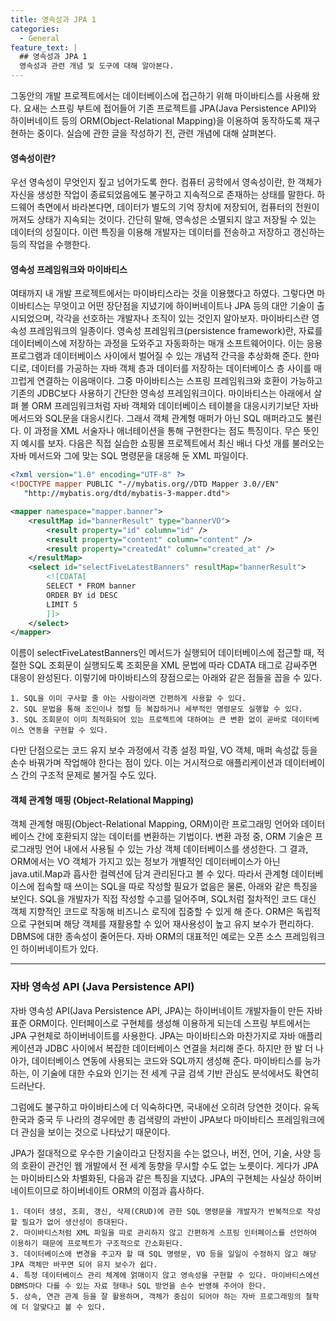 ```yaml
---
title: 영속성과 JPA 1
categories:
  - General
feature_text: |
  ## 영속성과 JPA 1
  영속성과 관련 개념 및 도구에 대해 알아본다.
---
```


그동안의 개발 프로젝트에서는 데이터베이스에 접근하기 위해 마이바티스를 사용해 왔다. 요새는 스프링 부트에 접어들어 기존 프로젝트를 JPA(Java Persistence API)와 하이버네이트 등의 ORM(Object-Relational Mapping)을 이용하여 동작하도록 재구현하는 중이다. 실습에 관한 글을 작성하기 전, 관련 개념에 대해 살펴본다.

#### 영속성이란?

우선 영속성이 무엇인지 짚고 넘어가도록 한다. 컴퓨터 공학에서 영속성이란, 한 객체가 자신을 생성한 작업이 종료되었음에도 불구하고 지속적으로 존재하는 상태를 말한다.
하드웨어 측면에서 바라본다면, 데이터가 별도의 기억 장치에 저장되어, 컴퓨터의 전원이 꺼져도 상태가 지속되는 것이다. 간단히 말해, 영속성은 소멸되지 않고 저장될 수 있는 데이터의 성질이다. 이런 특징을 이용해 개발자는 데이터를 전송하고 저장하고 갱신하는 등의 작업을 수행한다.

#### 영속성 프레임워크와 마이바티스

여태까지 내 개발 프로젝트에서는 마이바티스라는 것을 이용했다고 하였다. 그렇다면 마이바티스는 무엇이고 어떤 장단점을 지녔기에 하이버네이트나 JPA 등의 대안 기술이 출시되었으며, 각각을 선호하는 개발자나 조직이 있는 것인지 알아보자.
마이바티스란 영속성 프레임워크의 일종이다. 영속성 프레임워크(persistence framework)란, 자료를 데이터베이스에 저장하는 과정을 도와주고 자동화하는 매개 소프트웨어이다. 이는 응용 프로그램과 데이터베이스 사이에서 벌어질 수 있는 개념적 간극을 추상화해 준다. 한마디로, 데이터를 가공하는 자바 객체 층과 데이터를 저장하는 데이터베이스 층 사이를 매끄럽게 연결하는 이음매이다.
그중 마이바티스는 스프링 프레임워크와 호환이 가능하고 기존의 JDBC보다 사용하기 간단한 영속성 프레임워크이다. 마이바티스는 아래에서 살펴 볼 ORM 프레임워크처럼 자바 객체와 데이터베이스 테이블을 대응시키기보단 자바 메서드와 SQL문을 대응시킨다. 그래서 객체 관계형 매퍼가 아닌 SQL 매퍼라고도 불린다. 이 과정을 XML 서술자나 애너테이션을 통해 구현한다는 점도 특징이다. 무슨 뜻인지 예시를 보자.
다음은 직접 실습한 쇼핑몰 프로젝트에서 최신 배너 다섯 개를 불러오는 자바 메서드와 그에 맞는 SQL 명령문을 대응해 둔 XML 파일이다.

```xml
<?xml version="1.0" encoding="UTF-8" ?>
<!DOCTYPE mapper PUBLIC "-//mybatis.org//DTD Mapper 3.0//EN"
   "http://mybatis.org/dtd/mybatis-3-mapper.dtd">

<mapper namespace="mapper.banner">
	<resultMap id="bannerResult" type="bannerVO">
		<result property="id" column="id" />
		<result property="content" column="content" />
		<result property="createdAt" column="created_at" />
	</resultMap>
	<select id="selectFiveLatestBanners" resultMap="bannerResult">
		<![CDATA[
		SELECT * FROM banner
		ORDER BY id DESC
		LIMIT 5
		]]>
	</select>
</mapper>
```

이름이 selectFiveLatestBanners인 메서드가 실행되어 데이터베이스에 접근할 때, 적절한 SQL 조회문이 실행되도록 조회문을 XML 문법에 따라 CDATA 태그로 감싸주면 대응이 완성된다.
이렇기에 마이바티스의 장점으로는 아래와 같은 점들을 꼽을 수 있다.

    1. SQL을 이미 구사할 줄 아는 사람이라면 간편하게 사용할 수 있다.
    2. SQL 문법을 통해 조인이나 정렬 등 복잡하거나 세부적인 명령문도 실행할 수 있다.
    3. SQL 조회문이 이미 최적화되어 있는 프로젝트에 대하여는 큰 변환 없이 곧바로 데이터베이스 연동을 구현할 수 있다.

다만 단점으로는 코드 유지 보수 과정에서 각종 설정 파일, VO 객체, 매퍼 속성값 등을 손수 바꿔가며 작업해야 한다는 점이 있다. 이는 거시적으로 애플리케이션과 데이터베이스 간의 구조적 문제로 불거질 수도 있다.

#### 객체 관계형 매핑 (Object-Relational Mapping)

객체 관계형 매핑(Object-Relational Mapping, ORM)이란 프로그래밍 언어와 데이터베이스 간에 호환되지 않는 데이터를 변환하는 기법이다. 변환 과정 중, ORM 기술은 프로그래밍 언어 내에서 사용될 수 있는 가상 객체 데이터베이스를 생성한다. 그 결과, ORM에서는 VO 객체가 가지고 있는 정보가 개별적인 데이터베이스가 아닌 java.util.Map과 흡사한 컬렉션에 담겨 관리된다고 볼 수 있다. 따라서 관계형 데이터베이스에 접속할 때 쓰이는 SQL을 따로 작성할 필요가 없음은 물론, 아래와 같은 특징을 보인다.
SQL을 개발자가 직접 작성할 수고를 덜어주며, SQL처럼 절차적인 코드 대신 객체 지향적인 코드로 작동해 비즈니스 로직에 집중할 수 있게 해 준다.
ORM은 독립적으로 구현되며 해당 객체를 재활용할 수 있어 재사용성이 높고 유지 보수가 편리하다.
DBMS에 대한 종속성이 줄어든다.
자바 ORM의 대표적인 예로는 오픈 소스 프레임워크인 하이버네이트가 있다.

---

### 자바 영속성 API (Java Persistence API)

자바 영속성 API(Java Persistence API, JPA)는 하이버네이트 개발자들이 만든 자바 표준 ORM이다. 인터페이스로 구현체를 생성해 이용하게 되는데 스프링 부트에서는 JPA 구현체로 하이버네이트를 사용한다.
JPA는 마이바티스와 마찬가지로 자바 애플리케이션과 JDBC 사이에서 복잡한 데이터베이스 연결을 처리해 준다. 하지만 한 발 더 나아가, 데이터베이스 연동에 사용되는 코드와 SQL까지 생성해 준다. 마이바티스를 능가하는, 이 기술에 대한 수요와 인기는 전 세계 구글 검색 기반 관심도 분석에서도 확연히 드러난다.

그럼에도 불구하고 마이바티스에 더 익숙하다면, 국내에선 오히려 당연한 것이다. 유독 한국과 중국 두 나라의 경우에만 총 검색량의 과반이 JPA보다 마이바티스 프레임워크에 더 관심을 보이는 것으로 나타났기 때문이다.

JPA가 절대적으로 우수한 기술이라고 단정지을 수는 없으나, 버전, 언어, 기술, 사양 등의 호환이 관건인 웹 개발에서 전 세계 동향을 무시할 수도 없는 노릇이다.
게다가 JPA는 마이바티스와 차별화된, 다음과 같은 특징을 지녔다. JPA의 구현체는 사실상 하이버네이트이므로 하이버네이트 ORM의 이점과 흡사하다.

    1. 데이터 생성, 조회, 갱신, 삭제(CRUD)에 관한 SQL 명령문을 개발자가 반복적으로 작성할 필요가 없어 생산성이 증대된다.
    2. 마이바티스처럼 XML 파일을 따로 관리하지 않고 간편하게 스프링 인터페이스를 선언하여 이용하기 때문에 프로젝트가 구조적으로 간소화된다.
    3. 데이터베이스에 변경을 주고자 할 때 SQL 명령문, VO 등을 일일이 수정하지 않고 해당 JPA 객체만 바꾸면 되어 유지 보수가 쉽다.
    4. 특정 데이터베이스 관리 체계에 얽매이지 않고 영속성을 구현할 수 있다. 마이바티스에선 DBMS마다 다를 수 있는 자료 형태나 SQL 방언을 손수 반영해 주어야 한다.
    5. 상속, 연관 관계 등을 잘 활용하며, 객체가 중심이 되어야 하는 자바 프로그래밍의 철학에 더 알맞다고 볼 수 있다.
